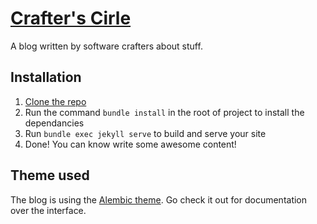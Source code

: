 # [Crafter's Cirle](https://crafterscircle.io)

A blog written by software crafters about stuff.

## Installation

1. [Clone the repo](https://github.com/crafterscircle/blog)
2. Run the command `bundle install` in the root of project to install the dependancies
3. Run `bundle exec jekyll serve` to build and serve your site
4. Done! You can know write some awesome content!

## Theme used

The blog is using the [Alembic theme](https://github.com/daviddarnes/alembic). Go check it out for documentation over the interface.